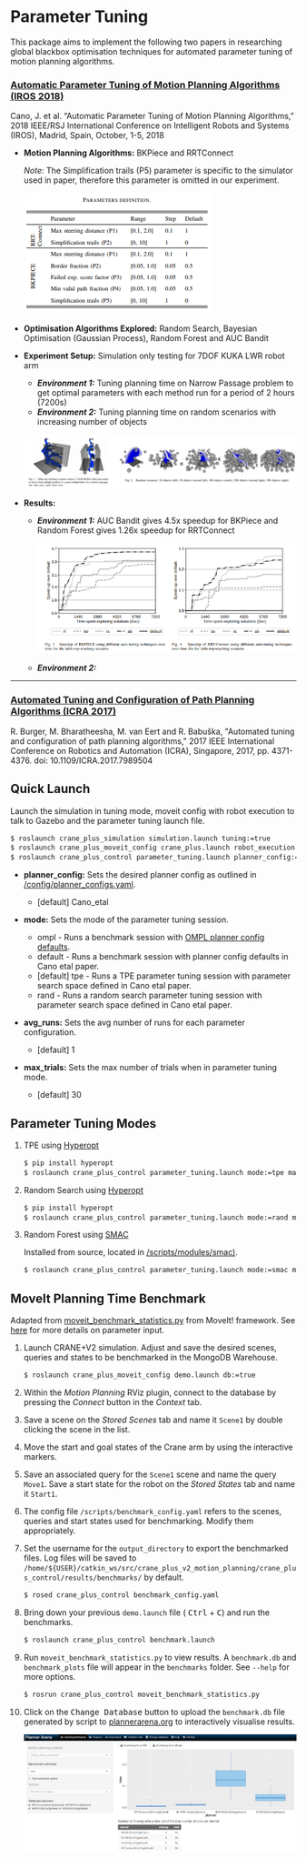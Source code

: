# Parameter Tuning

This package aims to implement the following two papers in researching global blackbox optimisation techniques for automated parameter tuning of motion planning algorithms. 

### [Automatic Parameter Tuning of Motion Planning Algorithms (IROS 2018)](http://homepages.inf.ed.ac.uk/jcanore/pub/2018_iros.pdf) 

Cano, J. et al. “Automatic Parameter Tuning of Motion Planning Algorithms,” 2018 IEEE/RSJ International Conference on Intelligent Robots and Systems (IROS), Madrid, Spain,  October, 1-5, 2018

- **Motion Planning Algorithms:** BKPiece and RRTConnect

  *Note:* The Simplification trails (P5) parameter is specific to the simulator used in paper, therefore this parameter is omitted in our experiment.

  ![](imgs/Canoetal_defaults.png)

- **Optimisation Algorithms Explored:** Random Search, Bayesian Optimisation (Gaussian Process),  Random Forest and AUC Bandit

- **Experiment Setup:** Simulation only testing for 7DOF KUKA LWR robot arm

  - ***Environment 1:*** Tuning planning time on Narrow Passage problem to get optimal parameters with each method  run for a period of 2 hours (7200s) 
  - ***Environment 2:*** Tuning planning time on random scenarios with increasing number of objects 

  ![](imgs/Canoetal_test_env.png)

- **Results:**

  - ***Environment 1:*** AUC Bandit gives 4.5x speedup for BKPiece and Random Forest gives 1.26x speedup for RRTConnect

    

    ![](imgs/Canoetal_results_speedup.png)

  - ***Environment 2:*** 

___

### [Automated Tuning and Configuration of Path Planning Algorithms (ICRA 2017)](http://www.factory-in-a-day.eu/wp-content/uploads/2017/08/Automated_Tuning_SMAC_ICRA_2017.pdf)

R. Burger, M. Bharatheesha, M. van Eert and R. Babuška, "Automated tuning and configuration of path planning algorithms," 2017 IEEE International Conference on Robotics and Automation (ICRA), Singapore, 2017, pp. 4371-4376.
doi: 10.1109/ICRA.2017.7989504



## Quick Launch

Launch the simulation in tuning mode, moveit config with robot execution to talk to Gazebo and the parameter tuning launch file.

```bash
$ roslaunch crane_plus_simulation simulation.launch tuning:=true
$ roslaunch crane_plus_moveit_config crane_plus.launch robot_execution:=true
$ roslaunch crane_plus_control parameter_tuning.launch planner_config:=<planner_config> mode:=<mode> avg_runs:=<avg_runs>
```

- **planner_config:** Sets the desired planner config as outlined in [/config/planner_configs.yaml](./config/planner_configs.yaml).
  - [default] Cano_etal
- **mode:** Sets the mode of the parameter tuning session.
  - ompl - Runs a benchmark session with [OMPL planner config defaults](../crane_plus_moveit_config/config/ompl_planning.yaml).
  - default - Runs a benchmark session with planner config defaults in Cano etal paper.
  - [default] tpe -  Runs a TPE parameter tuning session with parameter search space defined in Cano etal paper.
  - rand -  Runs a random search parameter tuning session with parameter search space defined in Cano etal paper.
- **avg_runs:** Sets the avg number of runs for each parameter configuration. 
  - [default] 1

- **max_trials:** Sets the max number of trials when in parameter tuning mode.
  - [default] 30

## Parameter Tuning Modes

1. TPE using [Hyperopt](http://hyperopt.github.io/hyperopt/)

    ```bash
    $ pip install hyperopt
    $ roslaunch crane_plus_control parameter_tuning.launch mode:=tpe max_trials:=30 avg_runs:=1
    ```

2. Random Search using [Hyperopt](http://hyperopt.github.io/hyperopt/)

    ```bash
    $ pip install hyperopt
    $ roslaunch crane_plus_control parameter_tuning.launch mode:=rand max_trials:=30 avg_runs:=1
    ```

3. Random Forest using [SMAC](http://www.cs.ubc.ca/labs/beta/Projects/SMAC/v2.10.03/quickstart.html#news)

    Installed from source, located in [/scripts/modules/smac)](./scripts/modules/smac).

    ```bash
    $ roslaunch crane_plus_control parameter_tuning.launch mode:=smac max_trials:=30 avg_runs:=1
    ```

   

   

## MoveIt Planning Time Benchmark

Adapted from [moveit_benchmark_statistics.py](https://github.com/ros-planning/moveit/blob/melodic-devel/moveit_ros/benchmarks/scripts/moveit_benchmark_statistics.py) from MoveIt! framework. See [here](http://docs.ros.org/kinetic/api/moveit_tutorials/html/doc/benchmarking/benchmarking_tutorial.html) for more details on parameter input.

1. Launch CRANE+V2 simulation. Adjust and save the desired scenes, queries and states to be benchmarked in the MongoDB Warehouse.

    ```bash 
    $ roslaunch crane_plus_moveit_config demo.launch db:=true
    ```

2. Within the *Motion Planning* RViz plugin, connect to the database by pressing the *Connect* button in the *Context* tab.

3. Save a scene on the *Stored Scenes* tab and name it `Scene1` by double clicking the scene in the list.

4. Move the start and goal states of the Crane arm by using the interactive markers.

5. Save an associated query for the `Scene1` scene and name the query `Move1`. Save a start state for the robot on the *Stored States* tab and name it `Start1`. 

6. The config file `/scripts/benchmark_config.yaml` refers to the scenes, queries and start states used for benchmarking. Modify them appropriately.

7. Set the username for the `output_directory` to export the benchmarked files. Log files will be saved to `/home/${USER}/catkin_ws/src/crane_plus_v2_motion_planning/crane_plus_control/results/benchmarks/` by default. 

    ```bash
    $ rosed crane_plus_control benchmark_config.yaml
    ```

8. Bring down your previous `demo.launch` file ( <kbd>Ctrl</kbd> + <kbd>C</kbd>) and run the benchmarks. 

    ```bash
    $ roslaunch crane_plus_control benchmark.launch 
    ```

9. Run `moveit_benchmark_statistics.py`  to view results. A `benchmark.db`  and `benchmark_plots` file will appear in the `benchmarks` folder. See `--help` for more options.

    ```bash
    $ rosrun crane_plus_control moveit_benchmark_statistics.py 
    ```

10. Click on the <kbd>Change Database</kbd> button to upload the `benchmark.db` file generated by script to [plannerarena.org](http://plannerarena.org/) to interactively visualise results. 

    ![](imgs/plannerarena.png)


